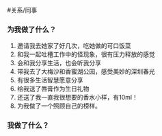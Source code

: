 #关系/同事
### 为我做了什么？
1. 邀请我去她家了好几次，吃她做的可口饭菜
2. 和我一起吐槽工作中的怪现象，很有压力释放的感觉
3. 会和我分享生活，也会听我分享
4. 带我去了大梅沙和香蜜湖公园，感受美妙的深圳春光
5. 有很多生活智慧愿意分享
6. 给我送了唇膏作为生日礼物
7. 还送了我一直我很想要的香水小样，有10ml！
8. 为我做了一个照顾自己的榜样。

### 我做了什么？
